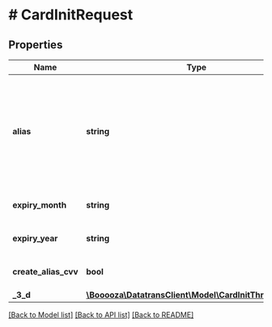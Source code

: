# # CardInitRequest

## Properties

Name | Type | Description | Notes
------------ | ------------- | ------------- | -------------
**alias** | **string** | Alias received for example from a previous transaction if &#x60;option.createAlias: true&#x60; was used. In order to retrieve the alias from a previous transaction, use the [Status API](#operation/status). | [optional]
**expiry_month** | **string** | The expiry month of the credit card alias. | [optional]
**expiry_year** | **string** | The expiry year of the credit card alias | [optional]
**create_alias_cvv** | **bool** | Specifies whether a CVV alias should be created | [optional]
**_3_d** | [**\Booooza\DatatransClient\Model\CardInitThreeDSecure**](CardInitThreeDSecure.md) |  | [optional]

[[Back to Model list]](../../README.md#models) [[Back to API list]](../../README.md#endpoints) [[Back to README]](../../README.md)

